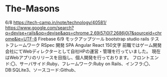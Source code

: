 # The-Masons
6/8
https://tech-camp.in/note/technology/40581/
https://www.google.com/search?q=devise+rails&oq=devise&aqs=chrome.2.69i57j0l7.2686j0j7&sourceid=chrome&ie=UTF-8
Firebase
6/9
モックアップツール
bootstrap studio
rails テストフレームワーク
RSpec
開発
SPA Angular React
150文字
前職ではゲーム開発会社にてWebディレクターとして自社HPの運営・管理を行っていました。
現在はWebアプリのリリースを目指し、個人開発を行っております。
フロントエンド:〇、サーバサイド:Ruby、フレームワーク:Ruby on Rails、インフラ:〇、DB:SQLite3、ソースコード:Github、
